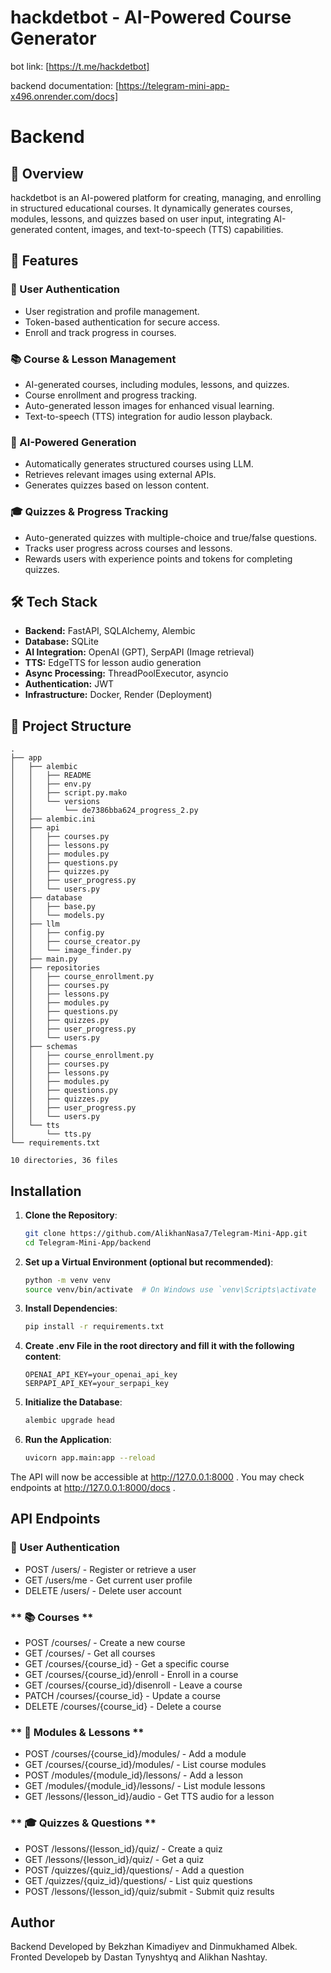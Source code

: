 # hackdetbot - AI-Powered Course Generator

bot link:
[https://t.me/hackdetbot]


backend documentation:
[https://telegram-mini-app-x496.onrender.com/docs]


# Backend


## 🚀 Overview

hackdetbot is an AI-powered platform for creating, managing, and enrolling in structured educational courses. It dynamically generates courses, modules, lessons, and quizzes based on user input, integrating AI-generated content, images, and text-to-speech (TTS) capabilities.

## 🌟 Features

### 🔐 User Authentication
- User registration and profile management.
- Token-based authentication for secure access.
- Enroll and track progress in courses.

### 📚 Course & Lesson Management
- AI-generated courses, including modules, lessons, and quizzes.
- Course enrollment and progress tracking.
- Auto-generated lesson images for enhanced visual learning.
- Text-to-speech (TTS) integration for audio lesson playback.

### 🧠 AI-Powered Generation
- Automatically generates structured courses using LLM.
- Retrieves relevant images using external APIs.
- Generates quizzes based on lesson content.

### 🎓 Quizzes & Progress Tracking
- Auto-generated quizzes with multiple-choice and true/false questions.
- Tracks user progress across courses and lessons.
- Rewards users with experience points and tokens for completing quizzes.

## 🛠️ Tech Stack

- **Backend:** FastAPI, SQLAlchemy, Alembic
- **Database:** SQLite
- **AI Integration:** OpenAI (GPT), SerpAPI (Image retrieval)
- **TTS:** EdgeTTS for lesson audio generation
- **Async Processing:** ThreadPoolExecutor, asyncio
- **Authentication:** JWT
- **Infrastructure:** Docker, Render (Deployment)

## 📂 Project Structure
```
.
├── app
│   ├── alembic
│   │   ├── README
│   │   ├── env.py
│   │   ├── script.py.mako
│   │   └── versions
│   │       └── de7386bba624_progress_2.py
│   ├── alembic.ini
│   ├── api
│   │   ├── courses.py
│   │   ├── lessons.py
│   │   ├── modules.py
│   │   ├── questions.py
│   │   ├── quizzes.py
│   │   ├── user_progress.py
│   │   └── users.py
│   ├── database
│   │   ├── base.py
│   │   └── models.py
│   ├── llm
│   │   ├── config.py
│   │   ├── course_creator.py
│   │   └── image_finder.py
│   ├── main.py
│   ├── repositories
│   │   ├── course_enrollment.py
│   │   ├── courses.py
│   │   ├── lessons.py
│   │   ├── modules.py
│   │   ├── questions.py
│   │   ├── quizzes.py
│   │   ├── user_progress.py
│   │   └── users.py
│   ├── schemas
│   │   ├── course_enrollment.py
│   │   ├── courses.py
│   │   ├── lessons.py
│   │   ├── modules.py
│   │   ├── questions.py
│   │   ├── quizzes.py
│   │   ├── user_progress.py
│   │   └── users.py
│   └── tts
│       └── tts.py
└── requirements.txt

10 directories, 36 files
```

## **Installation**

1. **Clone the Repository**:
    ```bash
    git clone https://github.com/AlikhanNasa7/Telegram-Mini-App.git
    cd Telegram-Mini-App/backend
    ```

2. **Set up a Virtual Environment (optional but recommended)**:
    ```bash
    python -m venv venv
    source venv/bin/activate  # On Windows use `venv\Scripts\activate
    ```

3. **Install Dependencies**:
    ```bash
    pip install -r requirements.txt
    ```


4. **Create .env File in the root directory and fill it with the following content**:
    ```
    OPENAI_API_KEY=your_openai_api_key
    SERPAPI_API_KEY=your_serpapi_key
    ```

5. **Initialize the Database**:
    ```bash
    alembic upgrade head
    ```

6. **Run the Application**:
    ```bash
    uvicorn app.main:app --reload
    ```

The API will now be accessible at http://127.0.0.1:8000 .
You may check endpoints at http://127.0.0.1:8000/docs .

## **API Endpoints**
### **🔐 User Authentication** ###
- POST /users/ - Register or retrieve a user
- GET /users/me - Get current user profile
- DELETE /users/ - Delete user account

### ** 📚 Courses ** ###
- POST /courses/ - Create a new course
- GET /courses/ - Get all courses
- GET /courses/{course_id} - Get a specific course
- GET /courses/{course_id}/enroll - Enroll in a course
- GET /courses/{course_id}/disenroll - Leave a course
- PATCH /courses/{course_id} - Update a course
- DELETE /courses/{course_id} - Delete a course

### ** 📖 Modules & Lessons ** ###
- POST /courses/{course_id}/modules/ - Add a module
- GET /courses/{course_id}/modules/ - List course modules
- POST /modules/{module_id}/lessons/ - Add a lesson
- GET /modules/{module_id}/lessons/ - List module lessons
- GET /lessons/{lesson_id}/audio - Get TTS audio for a lesson

### ** 🎓 Quizzes & Questions ** ###
- POST /lessons/{lesson_id}/quiz/ - Create a quiz
- GET /lessons/{lesson_id}/quiz/ - Get a quiz
- POST /quizzes/{quiz_id}/questions/ - Add a question
- GET /quizzes/{quiz_id}/questions/ - List quiz questions
- POST /lessons/{lesson_id}/quiz/submit - Submit quiz results


## Author ##
Backend Developed by Bekzhan Kimadiyev and Dinmukhamed Albek.
Fronted Developeb by Dastan Tynyshtyq and Alikhan Nashtay.
